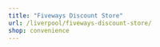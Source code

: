 ```yaml
---
title: "Fiveways Discount Store"
url: /liverpool/fiveways-discount-store/
shop: convenience
---
```

